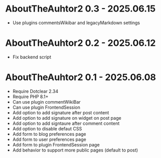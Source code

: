 AboutTheAuhtor2 0.3 - 2025.06.15
===========================================================
* Use plugins commentsWikibar and legacyMarkdown settings

AboutTheAuhtor2 0.2 - 2025.06.12
===========================================================
* Fix backend script

AboutTheAuhtor2 0.1 - 2025.06.08
===========================================================
* Require Dotclear 2.34
* Require PHP 8.1+
* Can use plugin commentWikiBar
* Can use plugin FrontendSession
* Add option to add signature after post content
* Add option to add signature on widget on post page
* Add option to add signtaure after comment content
* Add option to disable defaut CSS
* Add form to blog preferences page
* Add form to user preferences page
* Add form to plugin FrontendSession page
* Add behavior to support more public pages (default to post)
